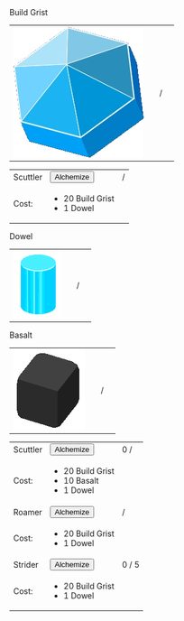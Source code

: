 <html lang="en">
<!---->
<head>
    <meta charset="utf-8">
    <link rel="stylesheet" type="text/css" href="teststyle.css">
    <script src='testscript.js' type="text/javascript"></script>
    <title>Grist Clicker</title>
</head>

<body>
    <div>
        <div class="GristGroup">
            <!--BuildGrist-->
            <div class="Grist">
                <span>Build Grist</span>
                <table>
                    <tbody>
                        <tr>
                            <td>
                                <img src="imgs/gushers/BuildGrist.png" alt="TEMPLATE" class="GusherImages"
                                    onclick="AddGusher('BuildGrist')">
                            </td>
                            <td>
                                <p id="BuildGristCount" class="Storage"></p>
                            </td>
                            <td>
                                /
                            </td>
                            <td>
                                <p id="BuildGristCap" class="Storage"></p>
                            </td>
                        </tr>
                    </tbody>
                </table>
                <div>
                    <div id="BuildGristStorage" class="StorageProgress">
                        <div id="BuildGristStorageBar" class="StorageBar"></div>
                    </div>
                    <div id="BuildGristProgress" class="ExtractorProgress">
                        <div id="BuildGristProgressBar" class="ExtractorBar"></div>
                    </div>
                </div>
            </div>
            <table class="UpgradeTable">
                <tbody>
                    <!--Scuttler-->
                    <tr>
                        <td>Scuttler </td>
                        <td><Button onclick="AddScuttler('BuildGrist')">Alchemize</Button></td>
                        <td><span id="BuildGristScuttlerCount"></span> <span>/</span> <span id="BuildGristScuttlerCap"></span></td>
                    </tr>
                    <tr>
                        <td>Cost:</td>
                        <td>
                            <ul>
                                <li>20 Build Grist</li>
                                <li>1 Dowel</li>
                            </ul>
                        </td>
                    </tr>
                </tbody>
            </table>
            <!--Dowel-->
            <div class="Grist">
                <span>Dowel</span>
                <table>
                    <tbody>
                        <tr>
                            <td>
                                <img src="imgs/dowels/Dowel_Blue.png" alt="TEMPLATE" class="DowelImages"
                                    onclick="AddDowel()">
                            </td>
                            <td>
                                <p id="DowelCount" class="Storage"></p>
                            </td>
                            <td>
                                /
                            </td>
                            <td>
                                <p id="DowelCap" class="Storage"></p>
                            </td>
                        </tr>
                    </tbody>
                </table>
                <div>
                    <div id="DowelStorage" class="StorageProgress">
                        <div id="DowelStorageBar" class="StorageBar"></div>
                    </div>
                    <div id="DowelProgress" class="ExtractorProgress">
                        <div id="DowelProgressBar" class="ExtractorBar"></div>
                    </div>
                </div>
            </div>
        </div>
    </div>
    <div>
        <div class="GristGroup">
            <!--Basalt-->
            <div class="Grist">
                <span>Basalt</span>
                <table>
                    <tbody>
                        <tr>
                            <td>
                                <img src="imgs/blocks/Basalt.png" alt="TEMPLATE" class="BlockImages"
                                    onclick="AddBlock('Basalt')">
                            </td>
                            <td>
                                <p id="BasaltCount" class="Storage"></p>
                            </td>
                            <td>
                                /
                            </td>
                            <td>
                                <p id="BasaltCap" class="Storage"></p>
                            </td>
                        </tr>
                    </tbody>
                </table>
                <div>
                    <div id="BasaltStorage" class="StorageProgress">
                        <div id="BasaltStorageBar" class="StorageBar"></div>
                    </div>
                    <div id="BasaltProgress" class="ExtractorProgress">
                        <div id="BasaltProgressBar" class="ExtractorBar"></div>
                    </div>
                </div>
            </div>
            <table class="UpgradeTable">
                <tbody>
                    <!--Scuttler-->
                    <tr>
                        <td>Scuttler </td>
                        <td><Button onclick="AddScuttler('Basalt')">Alchemize</Button></td>
                        <td><span id="BasaltScuttlerCount">0</span> <span>/</span> <span id="BasaltScuttlerCap"></span></td>
                    </tr>
                    <tr>
                        <td>Cost:</td>
                        <td>
                            <ul>
                                <li>20 Build Grist</li>
                                <li>10 Basalt</li>
                                <li>1 Dowel</li>
                            </ul>
                        </td>
                    </tr>
                    <!--Roamer-->
                    <tr>
                        <td>Roamer </td>
                        <td><Button >Alchemize</Button></td>
                        <td><span ></span> <span>/</span><span ></span></td>
                    </tr>
                    <tr>
                        <td>Cost:</td>
                        <td>
                            <ul>
                                <li>20 Build Grist</li>
                                <li>1 Dowel</li>
                            </ul>
                        </td>
                    </tr>
                    <!--Strider-->
                    <tr>
                        <td>Strider </td>
                        <td><Button>Alchemize</Button></td>
                        <td><span>0</span> <span>/</span> <span>5</span></td>
                    </tr>
                    <tr>
                        <td>Cost:</td>
                        <td>
                            <ul>
                                <li>20 Build Grist</li>
                                <li>1 Dowel</li>
                            </ul>
                        </td>
                    </tr>
                </tbody>
            </table>
        </div>
    </div>
</body>

</html>
